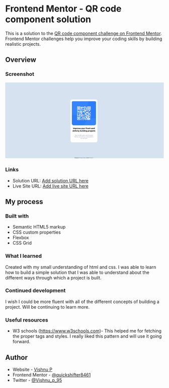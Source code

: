 # Frontend Mentor - QR code component solution

This is a solution to the [QR code component challenge on Frontend Mentor](https://www.frontendmentor.io/challenges/qr-code-component-iux_sIO_H). Frontend Mentor challenges help you improve your coding skills by building realistic projects. 


## Overview

### Screenshot

![](/images/Screenshot%202024-03-22%20163321.png)

### Links

- Solution URL: [Add solution URL here](https://your-solution-url.com)
- Live Site URL: [Add live site URL here](https://your-live-site-url.com)

## My process

### Built with

- Semantic HTML5 markup
- CSS custom properties
- Flexbox
- CSS Grid

### What I learned

Created with my small understanding of html and css. I was able to learn how to build  a simple solution that I was able to understand about the different ways through which a project is built.


### Continued development

I wish I could be more fluent with all of the different concepts of building a project. Will be continuing to learn more.


### Useful resources

- W3 schools (https://www.w3schools.com)- This helped me for fetching the proper tags and styles. I really liked this pattern and will use it going forward.


## Author

- Website - [Vishnu P](https://quickshifter8461.github.io/Personal-website/index.html)
- Frontend Mentor - [@quickshifter8461](https://www.frontendmentor.io/profile/quickshifter8461)
- Twitter - [@Vishnu_p_95](https://twitter.com/Vishnu_p_95)



